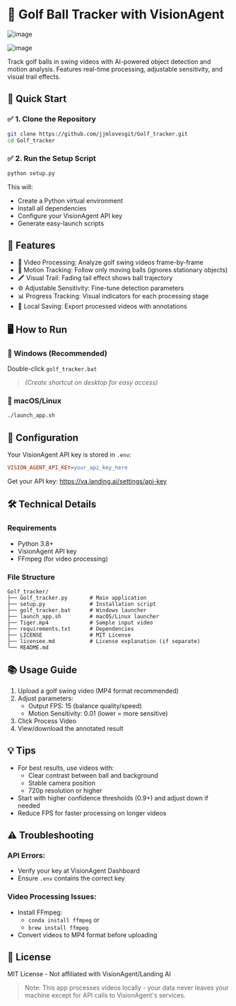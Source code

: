 # 🏉️ Golf Ball Tracker with VisionAgent

![image](https://github.com/user-attachments/assets/df49a632-2899-4f65-b493-7351f3585a38)

![image](https://github.com/user-attachments/assets/a9244451-d1b4-44e2-a648-174dd414975a)

Track golf balls in swing videos with AI-powered object detection and motion analysis. Features real-time processing, adjustable sensitivity, and visual trail effects.

## 🚀 Quick Start

### ✅ 1. Clone the Repository

```bash
git clone https://github.com/jjmlovesgit/Golf_tracker.git
cd Golf_tracker
```

### ✅ 2. Run the Setup Script

```bash
python setup.py
```

This will:

- Create a Python virtual environment
- Install all dependencies
- Configure your VisionAgent API key
- Generate easy-launch scripts

## 🎯 Features

- 🎥 Video Processing: Analyze golf swing videos frame-by-frame
- 🏓 Motion Tracking: Follow only moving balls (ignores stationary objects)
- 🖍 Visual Trail: Fading tail effect shows ball trajectory
- ⚙ Adjustable Sensitivity: Fine-tune detection parameters
- 📊 Progress Tracking: Visual indicators for each processing stage
- 💾 Local Saving: Export processed videos with annotations

## 🖥 How to Run

### 📏 Windows (Recommended)

Double-click `golf_tracker.bat`

> *(Create shortcut on desktop for easy access)*

### 🍏 macOS/Linux

```bash
./launch_app.sh
```

## 🔧 Configuration

Your VisionAgent API key is stored in `.env`:

```ini
VISION_AGENT_API_KEY=your_api_key_here
```

Get your API key: https://va.landing.ai/settings/api-key

## 🛠️ Technical Details

### Requirements

- Python 3.8+
- VisionAgent API key
- FFmpeg (for video processing)

### File Structure

```text
Golf_tracker/
├── Golf_tracker.py       # Main application
├── setup.py              # Installation script
├── golf_tracker.bat      # Windows launcher
├── launch_app.sh         # macOS/Linux launcher
├── Tiger.mp4             # Sample input video
├── requirements.txt      # Dependencies
├── LICENSE               # MIT License
├── licensee.md           # License explanation (if separate)
└── README.md
```

## 📚 Usage Guide

1. Upload a golf swing video (MP4 format recommended)
2. Adjust parameters:
   - Output FPS: 15 (balance quality/speed)
   - Motion Sensitivity: 0.01 (lower = more sensitive)
3. Click Process Video
4. View/download the annotated result
   
## 💡 Tips

- For best results, use videos with:
  - Clear contrast between ball and background
  - Stable camera position
  - 720p resolution or higher
- Start with higher confidence thresholds (0.9+) and adjust down if needed
- Reduce FPS for faster processing on longer videos

## ⚠️ Troubleshooting

### API Errors:

- Verify your key at VisionAgent Dashboard
- Ensure `.env` contains the correct key

### Video Processing Issues:

- Install FFmpeg:
  - `conda install ffmpeg` or
  - `brew install ffmpeg`
- Convert videos to MP4 format before uploading

## 📜 License

MIT License - Not affiliated with VisionAgent/Landing AI

> Note: This app processes videos locally - your data never leaves your machine except for API calls to VisionAgent's services.


